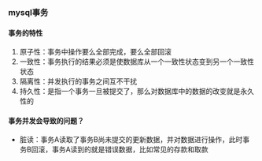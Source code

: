 ### mysql事务
#### 事务的特性
1. 原子性：事务中操作要么全部完成，要么全部回滚
2. 一致性：事务执行的结果必须是使数据库从一个一致性状态变到另一个一致性状态
3. 隔离性：并发执行的事务之间互不干扰
4. 持久性：是指一个事务一旦被提交了，那么对数据库中的数据的改变就是永久性的

#### 事务并发会导致的问题？
- 脏读：事务A读取了事务B尚未提交的更新数据，并对数据进行操作，此时事务B回滚，事务A读到的就是错误数据，比如常见的存款和取款<br/>